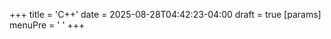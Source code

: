 +++
title = 'C++'
date = 2025-08-28T04:42:23-04:00
draft = true
[params]
  menuPre = '<i class="fa-solid fa-layer-group"></i> '
+++
